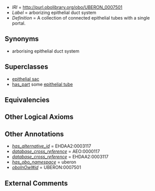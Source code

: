  * *IRI* = http://purl.obolibrary.org/obo/UBERON_0007501
 * *Label* = arborizing epithelial duct system
 * *Definition* = A collection of connected epithelial tubes with a single portal.

## Synonyms

 * arborising epithelial duct system

## Superclasses

 * [epithelial sac](../../UBERON/99/UBERON_0007499.md)
 * [has_part](../../BFO/51/BFO_0000051.md) some [epithelial tube](../../UBERON/14/UBERON_0003914.md)

## Equivalencies


## Other Logical Axioms


## Other Annotations

 * *[has_alternative_id](../../Id/oboInOwl#hasAlternativeId.md)* = EHDAA2:0003117
 * *[database_cross_reference](../../ef/oboInOwl#hasDbXref.md)* = AEO:0000117
 * *[database_cross_reference](../../ef/oboInOwl#hasDbXref.md)* = EHDAA2:0003117
 * *[has_obo_namespace](../../ce/oboInOwl#hasOBONamespace.md)* = uberon
 * *[oboInOwl#id](../../id/oboInOwl#id.md)* = UBERON:0007501

## External Comments

